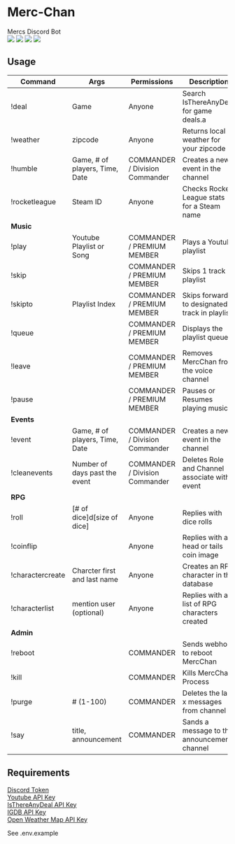# Merc-Chan

Mercs Discord Bot  
<img src="https://img.shields.io/discord/300763347312181248?color=red&style=for-the-badge"/> <img src="https://img.shields.io/github/contributors/MercsClan/mercchan?style=for-the-badge" /> <img src="https://img.shields.io/github/languages/top/MercsClan/mercchan?style=for-the-badge" /> <img src="https://img.shields.io/github/last-commit/MercsClan/mercchan?style=for-the-badge" />

## Usage

| Command          | Args                           | Permissions                    | Description                                   |
| ---------------- | ------------------------------ | ------------------------------ | --------------------------------------------- |
| !deal            | Game                           | Anyone                         | Search IsThereAnyDeal for game deals.a        |
| !weather         | zipcode                        | Anyone                         | Returns local weather for your zipcode        |
| !humble          | Game, # of players, Time, Date | COMMANDER / Division Commander | Creates a new event in the channel            |
| !rocketleague    | Steam ID                       | Anyone                         | Checks Rocket League stats for a Steam name   |
| **Music**        |                                |                                |                                               |
| !play            | Youtube Playlist or Song       | COMMANDER / PREMIUM MEMBER     | Plays a Youtube playlist                      |
| !skip            |                                | COMMANDER / PREMIUM MEMBER     | Skips 1 track in playlist                     |
| !skipto          | Playlist Index                 | COMMANDER / PREMIUM MEMBER     | Skips forward to designated track in playlist |
| !queue           |                                | COMMANDER / PREMIUM MEMBER     | Displays the playlist queue                   |
| !leave           |                                | COMMANDER / PREMIUM MEMBER     | Removes MercChan from the voice channel       |
| !pause           |                                | COMMANDER / PREMIUM MEMBER     | Pauses or Resumes playing music               |
| **Events**       |                                |                                |                                               |
| !event           | Game, # of players, Time, Date | COMMANDER / Division Commander | Creates a new event in the channel            |
| !cleanevents     | Number of days past the event  | COMMANDER / Division Commander | Deletes Role and Channel associate with event |
| **RPG**          |                                |                                |                                               |
| !roll            | [# of dice]d[size of dice]     | Anyone                         | Replies with dice rolls                       |
| !coinflip        |                                | Anyone                         | Replies with a head or tails coin image       |
| !charactercreate | Charcter first and last name   | Anyone                         | Creates an RPG character in the database      |
| !characterlist   | mention user (optional)        | Anyone                         | Replies with a list of RPG characters created |
| **Admin**        |                                |                                |                                               |
| !reboot          |                                | COMMANDER                      | Sends webhook to reboot MercChan              |
| !kill            |                                | COMMANDER                      | Kills MercChan Process                        |
| !purge           | # (1-100)                      | COMMANDER                      | Deletes the last x messages from channel      |
| !say             | title, announcement            | COMMANDER                      | Sands a message to the announcements channel  |

## Requirements

[Discord Token](https://discordapp.com/developers/applications/)  
[Youtube API Key](https://developers.google.com/youtube/registering_an_application)  
[IsThereAnyDeal API Key](https://isthereanydeal.com/apps/)  
[IGDB API Key](https://www.igdb.com/api)  
[Open Weather Map API Key](https://openweathermap.org/appid)

See .env.example
